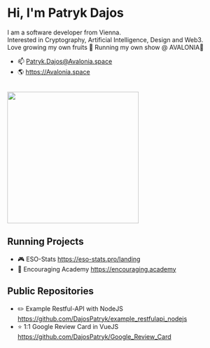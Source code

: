 # Hi, I'm Patryk Dajos
I am a software developer from Vienna.<br/>
Interested in Cryptography, Artificial Intelligence, Design and Web3.<br/>
Love growing my own fruits 🍊 Running my own show @ AVALONIA🔺<br/>

- 📫 Patryk.Dajos@Avalonia.space
- 🌎 https://Avalonia.space
<br/>
<img src="https://i.imgur.com/Dlxh5g2.png" width="300" /><br/>

## Running Projects
- 🎮 ESO-Stats https://eso-stats.pro/landing
- 💛 Encouraging Academy https://encouraging.academy

## Public Repositories
- ✏️ Example Restful-API with NodeJS https://github.com/DajosPatryk/example_restfulapi_nodejs
- ⭐ 1:1 Google Review Card in VueJS https://github.com/DajosPatryk/Google_Review_Card
